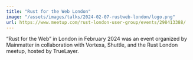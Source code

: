 ```yaml
---
title: "Rust for the Web London"
image: "/assets/images/talks/2024-02-07-rustweb-london/logo.png"
url: https://www.meetup.com/rust-london-user-group/events/298413388/
---
```


“Rust for the Web” in London in February 2024 was an event organized by Mainmatter in collaboration with
Vortexa, Shuttle, and the Rust London meetup, hosted by TrueLayer.
